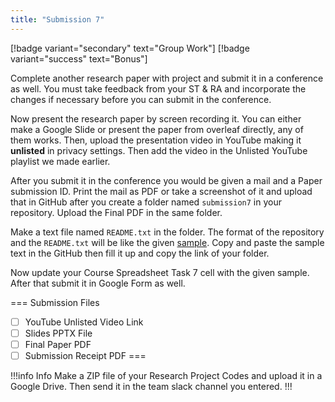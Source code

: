```yaml
---
title: "Submission 7"
---
```


[!badge variant="secondary" text="Group Work"] [!badge variant="success" text="Bonus"]

Complete another research paper with project and submit it in a conference as well. You must take feedback from your ST & RA and incorporate the changes if necessary before you can submit in the conference.

Now present the research paper by screen recording it. You can either make a Google Slide or present the paper from overleaf directly, any of them works. Then, upload the presentation video in YouTube making it **unlisted** in privacy settings. Then add the video in the Unlisted YouTube playlist we made earlier.

After you submit it in the conference you would be given a mail and a Paper submission ID. Print the mail as PDF or take a screenshot of it and upload that in GitHub after you create a folder named `submission7` in your repository. Upload the Final PDF in the same folder.

Make a text file named `README.txt` in the folder. The format of the repository and the `README.txt` will be like the given [sample](https://github.com/errhythm/CSE123/tree/main/submission6). Copy and paste the sample text in the GitHub then fill it up and copy the link of your folder.

Now update your Course Spreadsheet Task 7 cell with the given sample. After that submit it in Google Form as well.

=== Submission Files
- [ ] YouTube Unlisted Video Link
- [ ] Slides PPTX File
- [ ] Final Paper PDF
- [ ] Submission Receipt PDF
===

!!!info Info
Make a ZIP file of your Research Project Codes and upload it in a Google Drive. Then send it in the team slack channel you entered.
!!!
